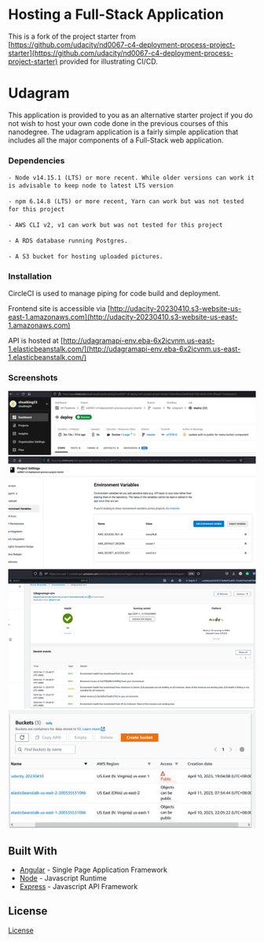 # Hosting a Full-Stack Application

This is a fork of the project starter from [https://github.com/udacity/nd0067-c4-deployment-process-project-starter](https://github.com/udacity/nd0067-c4-deployment-process-project-starter) provided for illustrating CI/CD.

# Udagram

This application is provided to you as an alternative starter project if you do not wish to host your own code done in the previous courses of this nanodegree. The udagram application is a fairly simple application that includes all the major components of a Full-Stack web application.



### Dependencies

```
- Node v14.15.1 (LTS) or more recent. While older versions can work it is advisable to keep node to latest LTS version

- npm 6.14.8 (LTS) or more recent, Yarn can work but was not tested for this project

- AWS CLI v2, v1 can work but was not tested for this project

- A RDS database running Postgres.

- A S3 bucket for hosting uploaded pictures.

```

### Installation


CircleCI is used to manage piping for code build and deployment.

Frontend site is accessible via [http://udacity-20230410.s3-website-us-east-1.amazonaws.com](http://udacity-20230410.s3-website-us-east-1.amazonaws.com)

API is hosted at [http://udagramapi-env.eba-6x2icvnm.us-east-1.elasticbeanstalk.com/](http://udagramapi-env.eba-6x2icvnm.us-east-1.elasticbeanstalk.com/)

### Screenshots

![circleci](https://github.com/shuaiking23/nd0067-c4-deployment-process-project-starter/blob/master/documentation/screenshots/circleci.png?raw=true)
![circleci_env](https://github.com/shuaiking23/nd0067-c4-deployment-process-project-starter/blob/master/documentation/screenshots/circleci_env.png?raw=true)
![EB_health](https://github.com/shuaiking23/nd0067-c4-deployment-process-project-starter/blob/master/documentation/screenshots/EB_health.png?raw=true)
![S3_buckets](https://github.com/shuaiking23/nd0067-c4-deployment-process-project-starter/blob/master/documentation/screenshots/S3_buckets.png?raw=true)


## Built With

- [Angular](https://angular.io/) - Single Page Application Framework
- [Node](https://nodejs.org) - Javascript Runtime
- [Express](https://expressjs.com/) - Javascript API Framework

## License

[License](LICENSE.txt)
